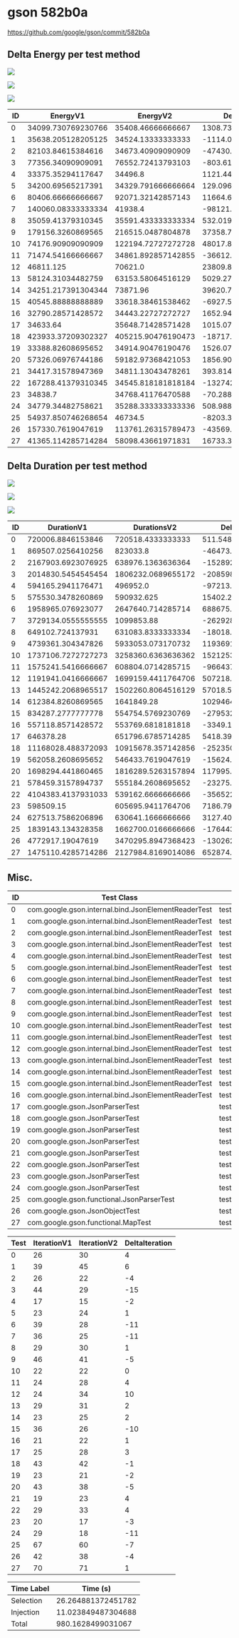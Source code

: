 # gson 582b0a


https://github.com/google/gson/commit/582b0a



## Delta Energy per test method

![](./gson_delta_energy_0_v.png)

![](./gson_delta_energy_1_v.png)

![](./gson_delta_energy_2_v.png)


| ID | EnergyV1 | EnergyV2 | DeltaEnergy | σ |
| --- | --- | --- | --- | --- |
| 0 | 34099.730769230766 | 35408.46666666667 | 1308.7358974359013 | 3637.004595476172 | 3832.98733568943 |
| 1 | 35638.205128205125 | 34524.13333333333 | -1114.0717948717938 | 9737.11146601045 | 2983.5185015161023 |
| 2 | 82103.84615384616 | 34673.40909090909 | -47430.43706293707 | 164080.15767082875 | 2269.303210220564 |
| 3 | 77356.34090909091 | 76552.72413793103 | -803.6167711598828 | 188135.5658298924 | 223454.2400205583 |
| 4 | 33375.35294117647 | 34496.8 | 1121.4470588235345 | 2453.2903221682286 | 3968.417538515825 |
| 5 | 34200.69565217391 | 34329.791666666664 | 129.09601449275215 | 2420.919595934796 | 3315.074747512826 |
| 6 | 80406.66666666667 | 92071.32142857143 | 11664.654761904763 | 191528.88882457407 | 209799.88592313623 |
| 7 | 140060.08333333334 | 41938.4 | -98121.68333333335 | 297242.0791688686 | 14740.106043037818 |
| 8 | 35059.41379310345 | 35591.433333333334 | 532.019540229885 | 3327.796874160413 | 4669.824548333933 |
| 9 | 179156.3260869565 | 216515.0487804878 | 37358.72269353128 | 373139.50097167905 | 366220.42580570886 |
| 10 | 74176.90909090909 | 122194.72727272728 | 48017.81818181819 | 184925.36685743084 | 277857.7913583889 |
| 11 | 71474.54166666667 | 34861.892857142855 | -36612.64880952382 | 180961.46181691546 | 3812.228073106008 |
| 12 | 46811.125 | 70621.0 | 23809.875 | 24905.546877674493 | 158026.78545219143 |
| 13 | 58124.31034482759 | 63153.58064516129 | 5029.270300333701 | 120248.83675718203 | 141225.68704617035 |
| 14 | 34251.217391304344 | 73871.96 | 39620.74260869566 | 3134.8678490491257 | 194316.27247566893 |
| 15 | 40545.88888888889 | 33618.38461538462 | -6927.504273504273 | 17086.845108604226 | 3408.8831701094746 |
| 16 | 32790.28571428572 | 34443.22727272727 | 1652.9415584415547 | 2448.640383537598 | 4011.631927417367 |
| 17 | 34633.64 | 35648.71428571428 | 1015.0742857142832 | 2596.846408704219 | 3839.5870393380924 |
| 18 | 423933.37209302327 | 405215.90476190473 | -18717.467331118532 | 407211.87313691556 | 393986.2557091367 |
| 19 | 33388.82608695652 | 34914.90476190476 | 1526.0786749482431 | 2971.1981575609166 | 2818.5707439318876 |
| 20 | 57326.06976744186 | 59182.97368421053 | 1856.9039167686642 | 24727.746875792625 | 27052.870127416914 |
| 21 | 34417.31578947369 | 34811.13043478261 | 393.8146453089212 | 4241.076502525863 | 3431.528057451042 |
| 22 | 167288.41379310345 | 34545.818181818184 | -132742.59561128527 | 333959.5973163384 | 4353.089306733403 |
| 23 | 34838.7 | 34768.41176470588 | -70.28823529411602 | 3416.063247365306 | 4720.611065365355 |
| 24 | 34779.34482758621 | 35288.333333333336 | 508.9885057471256 | 3598.103928612115 | 3428.981627247367 |
| 25 | 54937.850746268654 | 46734.5 | -8203.350746268654 | 56443.85520731456 | 18447.058128149685 |
| 26 | 157330.7619047619 | 113761.26315789473 | -43569.49874686716 | 267648.72425632545 | 198539.44856464115 |
| 27 | 41365.114285714284 | 58098.43661971831 | 16733.322334004028 | 19288.580356220293 | 72637.91181495744 |

## Delta Duration per test method

![](./gson_delta_duration_0_v.png)

![](./gson_delta_duration_1_v.png)

![](./gson_delta_duration_2_v.png)


| ID | DurationV1 | DurationsV2 | DeltaDuration |
| --- | --- | --- | --- |
| 0 | 720006.8846153846 | 720518.4333333333 | 511.5487179487245 |
| 1 | 869507.0256410256 | 823033.8 | -46473.22564102558 |
| 2 | 2167903.6923076925 | 638976.1363636364 | -1528927.5559440563 |
| 3 | 2014830.5454545454 | 1806232.0689655172 | -208598.4764890282 |
| 4 | 594165.2941176471 | 496952.0 | -97213.2941176471 |
| 5 | 575530.3478260869 | 590932.625 | 15402.277173913084 |
| 6 | 1958965.076923077 | 2647640.714285714 | 688675.6373626371 |
| 7 | 3729134.0555555555 | 1099853.88 | -2629280.1755555556 |
| 8 | 649102.724137931 | 631083.8333333334 | -18018.890804597642 |
| 9 | 4739361.304347826 | 5933053.073170732 | 1193691.7688229056 |
| 10 | 1737106.7272727273 | 3258360.6363636362 | 1521253.909090909 |
| 11 | 1575241.5416666667 | 608804.0714285715 | -966437.4702380953 |
| 12 | 1191941.0416666667 | 1699159.4411764706 | 507218.39950980386 |
| 13 | 1445242.2068965517 | 1502260.8064516129 | 57018.5995550612 |
| 14 | 612384.8260869565 | 1641849.28 | 1029464.4539130435 |
| 15 | 834287.2777777778 | 554754.5769230769 | -279532.7008547009 |
| 16 | 557118.8571428572 | 553769.6818181818 | -3349.175324675394 |
| 17 | 646378.28 | 651796.6785714285 | 5418.398571428494 |
| 18 | 11168028.488372093 | 10915678.357142856 | -252350.13122923672 |
| 19 | 562058.2608695652 | 546433.7619047619 | -15624.498964803293 |
| 20 | 1698294.441860465 | 1816289.5263157894 | 117995.08445532434 |
| 21 | 578459.3157894737 | 555184.2608695652 | -23275.05491990852 |
| 22 | 4104383.4137931033 | 539162.6666666666 | -3565220.747126437 |
| 23 | 598509.15 | 605695.9411764706 | 7186.791176470579 |
| 24 | 627513.7586206896 | 630641.1666666666 | 3127.408045977005 |
| 25 | 1839143.134328358 | 1662700.0166666666 | -176443.1176616915 |
| 26 | 4772917.19047619 | 3470295.8947368423 | -1302621.295739348 |
| 27 | 1475110.4285714286 | 2127984.8169014086 | 652874.38832998 |

## Misc.

| ID | Test Class | Test Method |
| --- | --- | --- |
| 0 | com.google.gson.internal.bind.JsonElementReaderTest | testLenientNansAndInfinities |
| 1 | com.google.gson.internal.bind.JsonElementReaderTest | testWrongType |
| 2 | com.google.gson.internal.bind.JsonElementReaderTest | testStringsFromNumbers |
| 3 | com.google.gson.internal.bind.JsonElementReaderTest | testStrictNansAndInfinities |
| 4 | com.google.gson.internal.bind.JsonElementReaderTest | testEmptyArray |
| 5 | com.google.gson.internal.bind.JsonElementReaderTest | testStrings |
| 6 | com.google.gson.internal.bind.JsonElementReaderTest | testNumbers |
| 7 | com.google.gson.internal.bind.JsonElementReaderTest | testEmptyObject |
| 8 | com.google.gson.internal.bind.JsonElementReaderTest | testArray |
| 9 | com.google.gson.internal.bind.JsonElementReaderTest | testNumbersFromStrings |
| 10 | com.google.gson.internal.bind.JsonElementReaderTest | testBooleans |
| 11 | com.google.gson.internal.bind.JsonElementReaderTest | testEarlyClose |
| 12 | com.google.gson.internal.bind.JsonElementReaderTest | testNestedObjects |
| 13 | com.google.gson.internal.bind.JsonElementReaderTest | testSkipValue |
| 14 | com.google.gson.internal.bind.JsonElementReaderTest | testNulls |
| 15 | com.google.gson.internal.bind.JsonElementReaderTest | testObject |
| 16 | com.google.gson.internal.bind.JsonElementReaderTest | testNestedArrays |
| 17 | com.google.gson.JsonParserTest | testParseUnquotedMultiWordStringFails |
| 18 | com.google.gson.JsonParserTest | testParseUnquotedStringArrayFails |
| 19 | com.google.gson.JsonParserTest | testParseReader |
| 20 | com.google.gson.JsonParserTest | testParseMixedArray |
| 21 | com.google.gson.JsonParserTest | testParseUnquotedSingleWordStringFails |
| 22 | com.google.gson.JsonParserTest | testParseString |
| 23 | com.google.gson.JsonParserTest | testParseEmptyString |
| 24 | com.google.gson.JsonParserTest | testParseEmptyWhitespaceInput |
| 25 | com.google.gson.functional.JsonParserTest | testChangingCustomTreeAndDeserializing |
| 26 | com.google.gson.JsonObjectTest | testReadPropertyWithEmptyStringName |
| 27 | com.google.gson.functional.MapTest | testMapNamePromotionWithJsonElementReader |




| Test | IterationV1 | IterationV2 | DeltaIteration |
| --- | --- | --- | --- |
| 0 | 26 | 30 | 4 |
| 1 | 39 | 45 | 6 |
| 2 | 26 | 22 | -4 |
| 3 | 44 | 29 | -15 |
| 4 | 17 | 15 | -2 |
| 5 | 23 | 24 | 1 |
| 6 | 39 | 28 | -11 |
| 7 | 36 | 25 | -11 |
| 8 | 29 | 30 | 1 |
| 9 | 46 | 41 | -5 |
| 10 | 22 | 22 | 0 |
| 11 | 24 | 28 | 4 |
| 12 | 24 | 34 | 10 |
| 13 | 29 | 31 | 2 |
| 14 | 23 | 25 | 2 |
| 15 | 36 | 26 | -10 |
| 16 | 21 | 22 | 1 |
| 17 | 25 | 28 | 3 |
| 18 | 43 | 42 | -1 |
| 19 | 23 | 21 | -2 |
| 20 | 43 | 38 | -5 |
| 21 | 19 | 23 | 4 |
| 22 | 29 | 33 | 4 |
| 23 | 20 | 17 | -3 |
| 24 | 29 | 18 | -11 |
| 25 | 67 | 60 | -7 |
| 26 | 42 | 38 | -4 |
| 27 | 70 | 71 | 1 |



| Time Label | Time (s) |
| --- | --- |
| Selection | 26.264881372451782 |
| Injection | 11.023849487304688 |
| Total | 980.1628499031067 |


